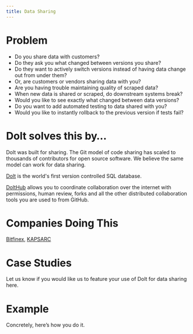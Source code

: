 ```yaml
---
title: Data Sharing
---
```


# Problem

* Do you share data with customers? 
* Do they ask you what changed between versions you share? 
* Do they want to actively switch versions instead of having data change out from under them? 
* Or, are customers or vendors sharing data with you? 
* Are you having trouble maintaining quality of scraped data?
* When new data is shared or scraped, do downstream systems break?
* Would you like to see exactly what changed between data versions?
* Do you want to add automated testing to data shared with you?
* Would you like to instantly rollback to the previous version if tests fail?

# Dolt solves this by…

Dolt was built for sharing. The Git model of code sharing has scaled to thousands of contributors for open source software. We believe the same model can work for data sharing. 

[Dolt](https://www.doltdb.com) is the world's first version controlled SQL database. 

[DoltHub](https://www.dolthub.com) allows you to coordinate collaboration over the internet with permissions, human review, forks and all the other distributed collaboration tools you are used to from GitHub.

# Companies Doing This

[Bitfinex](https://www.bitfinex.com/), [KAPSARC](https://www.kapsarc.org/)

# Case Studies

Let us know if you would like us to feature your use of Dolt for data sharing here.

# Example

Concretely, here’s how you do it.


